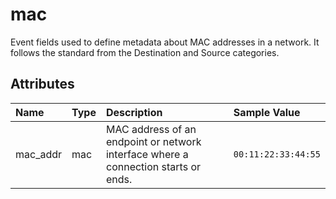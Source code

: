 # mac

Event fields used to define metadata about MAC addresses in a network. It follows the standard from the Destination and Source categories.

## Attributes

| Name | Type | Description | Sample Value |
|:---|:---|:---|:---|
 | mac_addr | mac | MAC address of an endpoint or network interface where a connection starts or ends. | ```00:11:22:33:44:55``` |

